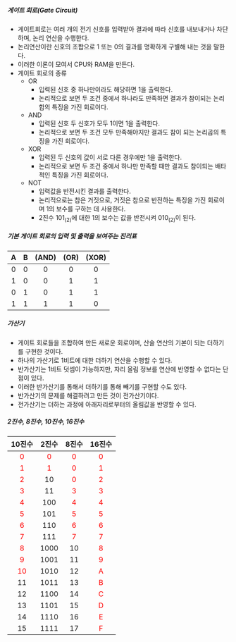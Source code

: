 ##### 게이트 회로(Gate Circuit)

- 게이트회로는 여러 개의 전기 신호를 입력받아 결과에 따라 신호를 내보내거나 차단하며, 논리 연산을 수행한다.
- 논리연산이란 신호의 조합으로 1 또는 0의 결과를 명확하게 구별해 내는 것을 말한다.
- 이러한 이론이 모여서 CPU와 RAM을 만든다.
- 게이트 회로의 종류
  - OR
    - 입력된 신호 중 하나만이라도 해당하면 1을 출력한다.
    - 논리적으로 보면 두 조건 중에서 하나라도 만족하면 결과가 참이되는 논리합의 특징을 가진 회로이다.
  - AND
    - 입력된 신호 두 신호가 모두 1이면 1을 출력한다.
    - 논리적으로 보면 두 조건 모두 만족해야지만 결과도 참이 되는 논리곱의 특징을 가진 회로이다.
  - XOR
    - 입력된 두 신호의 값이 서로 다른 경우에만 1을 출력한다.
    - 논리적으로 보면 두 조건 중에서 하나만 만족할 때만 결과도 참이되는 배타적인 특징을 가진 회로이다.
  - NOT
    - 입력값을 반전시킨 결과를 출력한다.
    - 논리적으로는 참은 거짓으로, 거짓은 참으로 반전하는 특징을 가진 회로이며 1의 보수를 구하는 데 사용한다.
    - 2진수 101<sub>(2)</sub>에 대한 1의 보수는 값을 반전시켜 010<sub>(2)</sub>이 된다.

##### 기본 게이트 회로의 입력 및 출력을 보여주는 진리표

|  A   |  B   | (AND) | (OR) | (XOR) |
| :--: | :--: | :---: | :--: | :---: |
|  0   |  0   |   0   |  0   |   0   |
|  1   |  0   |   0   |  1   |   1   |
|  0   |  1   |   0   |  1   |   1   |
|  1   |  1   |   1   |  1   |   0   |

##### 가산기

- 게이트 회로들을 조합하여 만든 새로운 회로이며, 산술 연산의 기본이 되는 더하기를 구현한 것이다.
- 하나의 가산기로 1비트에 대한 더하기 연산을 수행할 수 있다.
- 반가산기는 1비트 덧셈이 가능하지만, 자리 올림 정보를 연산에 반영할 수 없다는 단점이 있다.
- 이러한 반가산기를 통해서 더하기를 통해 빼기를 구현할 수도 있다. 
- 반가산기의 문제를 해결하려고 만든 것이 전가산기이다.
- 전가산기는 더하는 과정에 아래자리로부터의 올림값을 반영할 수 있다.

##### 2진수, 8진수, 10진수, 16진수

|              10진수               |              2진수               |              8진수               |              16진수              |
| :-------------------------------: | :------------------------------: | :------------------------------: | :------------------------------: |
| <span style="color:red">0</span>  | <span style="color:red">0</span> | <span style="color:red">0</span> | <span style="color:red">0</span> |
| <span style="color:red">1</span>  | <span style="color:red">1</span> | <span style="color:red">0</span> | <span style="color:red">1</span> |
| <span style="color:red">2</span>  |                10                | <span style="color:red">0</span> | <span style="color:red">2</span> |
| <span style="color:red">3</span>  |                11                | <span style="color:red">3</span> | <span style="color:red">3</span> |
| <span style="color:red">4</span>  |               100                | <span style="color:red">4</span> | <span style="color:red">4</span> |
| <span style="color:red">5</span>  |               101                | <span style="color:red">5</span> | <span style="color:red">5</span> |
| <span style="color:red">6</span>  |               110                | <span style="color:red">6</span> | <span style="color:red">6</span> |
| <span style="color:red">7</span>  |               111                | <span style="color:red">7</span> | <span style="color:red">7</span> |
| <span style="color:red">8</span>  |               1000               |                10                | <span style="color:red">8</span> |
| <span style="color:red">9</span>  |               1001               |                11                | <span style="color:red">9</span> |
| <span style="color:red">10</span> |               1010               |                12                | <span style="color:red">A</span> |
|                11                 |               1011               |                13                | <span style="color:red">B</span> |
|                12                 |               1100               |                14                | <span style="color:red">C</span> |
|                13                 |               1101               |                15                | <span style="color:red">D</span> |
|                14                 |               1110               |                16                | <span style="color:red">E</span> |
|                15                 |               1111               |                17                | <span style="color:red">F</span> |

